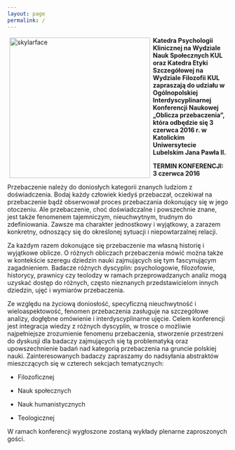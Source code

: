 ```yaml
---
layout: page
permalink: /
---
```


<img style="float: left; padding: 2px 7px 5px 5px;" src="https://farm9.staticflickr.com/8479/8191301315_56eb8dcce9_n.jpg" width="320" height="320" alt="skylarface">

**Katedra Psychologii Klinicznej na Wydziale Nauk Społecznych KUL oraz Katedra Etyki Szczegółowej na Wydziale Filozofii KUL zapraszają do udziału w Ogólnopolskiej Interdyscyplinarnej Konferencji Naukowej „Oblicza przebaczenia”, która odbędzie się 3 czerwca 2016 r. w Katolickim Uniwersytecie Lubelskim Jana Pawła II.**

**TERMIN KONFERENCJI: 3 czerwca 2016**

Przebaczenie należy do doniosłych kategorii znanych ludziom z
doświadczenia. Bodaj każdy człowiek kiedyś przebaczał, oczekiwał na
przebaczenie bądź obserwował proces przebaczania dokonujący się w jego
otoczeniu. Ale przebaczenie, choć doświadczalne i powszechnie znane,
jest także fenomenem tajemniczym, nieuchwytnym, trudnym do
zdefiniowania. Zawsze ma charakter jednostkowy i wyjątkowy, a zarazem
konkretny, odnoszący się do określonej sytuacji i niepowtarzalnej
relacji.

Za każdym razem dokonujące się przebaczenie ma własną historię i
wyjątkowe oblicze. O różnych obliczach przebaczenia mówić można także w
kontekście szeregu dziedzin nauki zajmujących się tym fascynującym
zagadnieniem. Badacze różnych dyscyplin: psychologowie, filozofowie,
historycy, prawnicy czy teolodzy w ramach przeprowadzanych analiz mogą
uzyskać dostęp do różnych, często nieznanych przedstawicielom innych
dziedzin, ujęć i wymiarów przebaczenia.

Ze względu na życiową doniosłość, specyficzną nieuchwytność i
wieloaspektowość, fenomen przebaczenia zasługuje na szczegółowe analizy,
dogłębne omówienie i interdyscyplinarne ujęcie. Celem konferencji jest
integracja wiedzy z różnych dyscyplin, w trosce o możliwie najpełniejsze
zrozumienie fenomenu przebaczenia, stworzenie przestrzeni do dyskusji
dla badaczy zajmujących się tą problematyką oraz upowszechnienie badań
nad kategorią przebaczenia na gruncie polskiej nauki. Zainteresowanych
badaczy zapraszamy do nadsyłania abstraktów mieszczących się w czterech
sekcjach tematycznych:

* Filozoficznej 

* Nauk społecznych

* Nauk humanistycznych

* Teologicznej

W ramach konferencji wygłoszone zostaną wykłady plenarne zaproszonych gości.


